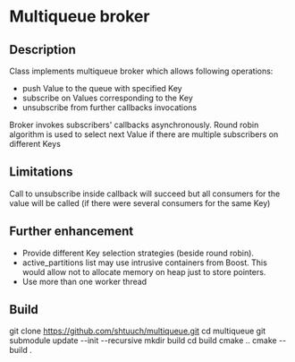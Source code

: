 # Multiqueue broker

## Description

Class implements multiqueue broker which allows following operations:
- push Value to the queue with specified Key
- subscribe on Values corresponding to the Key
- unsubscribe from further callbacks invocations

Broker invokes subscribers' callbacks asynchronously. Round robin algorithm is used to select next Value if there are multiple subscribers on different Keys

## Limitations

Call to unsubscribe inside callback will succeed but all consumers for the value will be called (if there were several consumers for the same Key)

## Further enhancement

- Provide different Key selection strategies (beside round robin).
- active_partitions list may use intrusive containers from Boost. This would allow not to allocate memory on heap just to store pointers.
- Use more than one worker thread

## Build

git clone https://github.com/shtuuch/multiqueue.git
cd multiqueue
git submodule update --init --recursive
mkdir build
cd build
cmake ..
cmake --build .

